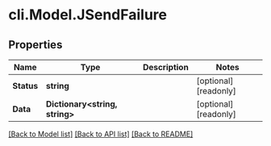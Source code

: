 # cli.Model.JSendFailure

## Properties

Name | Type | Description | Notes
------------ | ------------- | ------------- | -------------
**Status** | **string** |  | [optional] [readonly] 
**Data** | **Dictionary&lt;string, string&gt;** |  | [optional] [readonly] 

[[Back to Model list]](../README.md#documentation-for-models) [[Back to API list]](../README.md#documentation-for-api-endpoints) [[Back to README]](../README.md)

